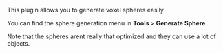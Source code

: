 This plugin allows you to generate voxel spheres easily.

You can find the sphere generation menu in **Tools > Generate Sphere**.

Note that the spheres arent really that optimized and they can use a lot of objects.
